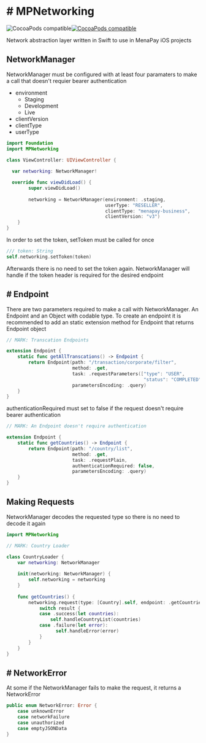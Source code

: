 

# # MPNetworking

![CocoaPods compatible](https://img.shields.io/cocoapods/p/MPNetworking.svg)[![CocoaPods compatible](https://img.shields.io/cocoapods/v/MPNetworking.svg)](https://cocoapods.org/pods/MPNetworking)

Network abstraction layer written in Swift to use in MenaPay iOS projects

## NetworkManager

NetworkManager must be configured with at least four paramaters to make a call that doesn't requier bearer authentication

- environment
  - Staging
  - Development
  - Live
- clientVersion
- clientType
- userType



```swift
import Foundation
import MPNetworking

class ViewController: UIViewController {
  
  var networking: NetworkManager!		

  override func viewDidLoad() {
        super.viewDidLoad()
        
        networking = NetworkManager(environment: .staging,
                                    userType: "RESELLER",
                                    clientType: "menapay-business",
                                    clientVersion: "v3")       
    }        
}
```

In order to set the token, setToken must be called for once

```swift
/// token: String
self.networking.setToken(token)
```

Afterwards there is no need to set the token again. NetworkManager will handle if the token header is required for the desired endpoint

## # Endpoint

There are two parameters required to make a call with NetworkManager. An Endpoint and an Object with codable type. To create an endpoint it is recommended to add an static extension method for Endpoint that returns Endpoint object

```Swift
// MARK: Transcation Endpoints

extension Endpoint {
    static func getAllTranscations() -> Endpoint {
        return Endpoint(path: "/transaction/corporate/filter",
                        method: .get,
                        task: .requestParameters(["type": "USER",
                                                  "status": "COMPLETED"]),
                        parametersEncoding: .query)
    }
}
```



authenticationRequired must set to false if the request doesn't require bearer authentication

```swift
// MARK: An Endpoint doesn't require authentication

extension Endpoint {
    static func getCountries() -> Endpoint {
        return Endpoint(path: "/country/list",
                        method: .get,
                        task: .requestPlain,
                        authenticationRequired: false,
                        parametersEncoding: .query)
    }
}

```



## Making Requests

NetworkManager decodes the requested type so there is no need to decode it again

```swift
import MPNetworking

// MARK: Country Loader

class CountryLoader {
    var networking: NetworkManager
    
    init(networking: NetworkManager) {
        self.networking = networking
    }
    
    func getCountries() {
        networking.request(type: [Country].self, endpoint: .getCountries()) { result in
            switch result {
            case .success(let countries):
              	self.handleCountryList(countries)								
            case .failure(let error):
	              self.handleError(error)								
            }
        }
    }
}

```



## # NetworkError

At some if the NetworkManager fails to make the request, it returns a NetworkError

```swift
public enum NetworkError: Error {
    case unknownError
    case networkFailure
    case unauthorized
    case emptyJSONData
}
```